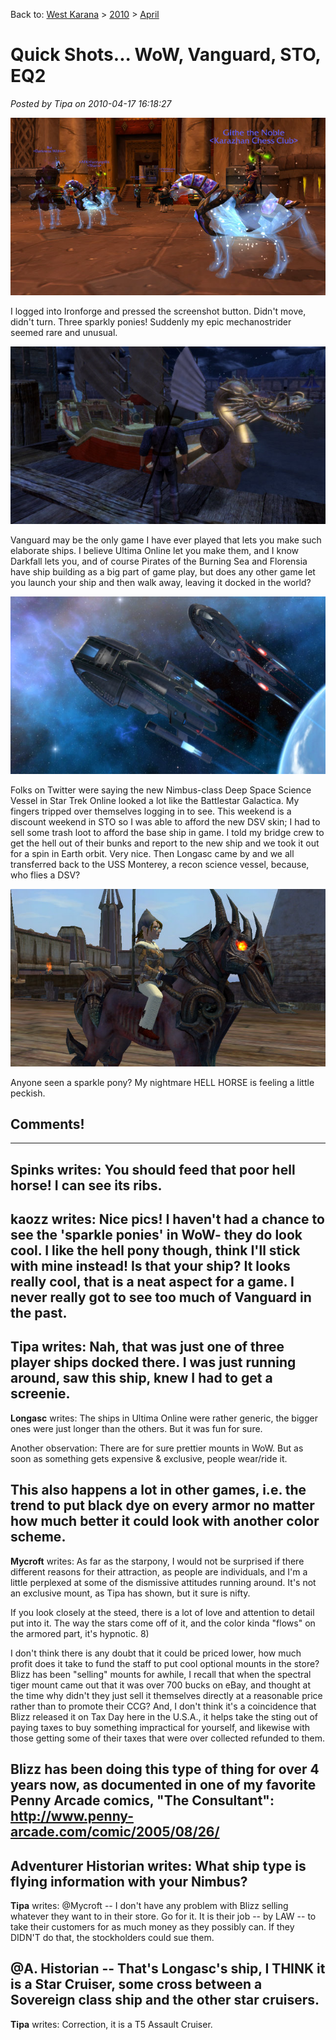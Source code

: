 Back to: [West Karana](/posts/westkarana.md) > [2010](/posts/2010/westkarana.md) > [April](./westkarana.md)
# Quick Shots... WoW, Vanguard, STO, EQ2

*Posted by Tipa on 2010-04-17 16:18:27*

[![](../../../uploads/2010/04/WoW-2010-04-16-19-02-11-50.jpg "WoW 2010-04-16 19-02-11-50")](../../../uploads/2010/04/WoW-2010-04-16-19-02-11-50.jpg)

I logged into Ironforge and pressed the screenshot button. Didn't move, didn't turn. Three sparkly ponies! Suddenly my epic mechanostrider seemed rare and unusual.

[![](../../../uploads/2010/04/vgclient-2010-04-17-14-45-56-91.jpg "vgclient 2010-04-17 14-45-56-91")](../../../uploads/2010/04/vgclient-2010-04-17-14-45-56-91.jpg)

Vanguard may be the only game I have ever played that lets you make such elaborate ships. I believe Ultima Online let you make them, and I know Darkfall lets you, and of course Pirates of the Burning Sea and Florensia have ship building as a big part of game play, but does any other game let you launch your ship and then walk away, leaving it docked in the world?

[![](../../../uploads/2010/04/GameClient-2010-04-16-20-17-54-47.jpg "GameClient 2010-04-16 20-17-54-47")](../../../uploads/2010/04/GameClient-2010-04-16-20-17-54-47.jpg)

Folks on Twitter were saying the new Nimbus-class Deep Space Science Vessel in Star Trek Online looked a lot like the Battlestar Galactica. My fingers tripped over themselves logging in to see. This weekend is a discount weekend in STO so I was able to afford the new DSV skin; I had to sell some trash loot to afford the base ship in game. I told my bridge crew to get the hell out of their bunks and report to the new ship and we took it out for a spin in Earth orbit. Very nice. Then Longasc came by and we all transferred back to the USS Monterey, a recon science vessel, because, who flies a DSV?

[![](../../../uploads/2010/04/EverQuest2-2010-04-17-17-01-01-38.jpg "EverQuest2 2010-04-17 17-01-01-38")](../../../uploads/2010/04/EverQuest2-2010-04-17-17-01-01-38.jpg)

Anyone seen a sparkle pony? My nightmare HELL HORSE is feeling a little peckish.

## Comments!
---
**Spinks** writes: You should feed that poor hell horse! I can see its ribs.
---
**kaozz** writes: Nice pics! I haven't had a chance to see the 'sparkle ponies' in WoW- they do look cool. I like the hell pony though, think I'll stick with mine instead! Is that your ship? It looks really cool, that is a neat aspect for a game. I never really got to see too much of Vanguard in the past.
---
**Tipa** writes: Nah, that was just one of three player ships docked there. I was just running around, saw this ship, knew I had to get a screenie.
---
**Longasc** writes: The ships in Ultima Online were rather generic, the bigger ones were just longer than the others. But it was fun for sure.

Another observation: There are for sure prettier mounts in WoW. But as soon as something gets expensive & exclusive, people wear/ride it.

This also happens a lot in other games, i.e. the trend to put black dye on every armor no matter how much better it could look with another color scheme.
---
**Mycroft** writes: As far as the starpony, I would not be surprised if there different reasons for their attraction, as people are individuals, and I'm a little perplexed at some of the dismissive attitudes running around. It's not an exclusive mount, as Tipa has shown, but it sure is nifty.

If you look closely at the steed, there is a lot of love and attention to detail put into it. The way the stars come off of it, and the color kinda "flows" on the armored part, it's hypnotic. 8)

I don't think there is any doubt that it could be priced lower, how much profit does it take to fund the staff to put cool optional mounts in the store? Blizz has been "selling" mounts for awhile, I recall that when the spectral tiger mount came out that it was over 700 bucks on eBay, and thought at the time why didn't they just sell it themselves directly at a reasonable price rather than to promote their CCG? And, I don't think it's a coincidence that Blizz released it on Tax Day here in the U.S.A., it helps take the sting out of paying taxes to buy something impractical for yourself, and likewise with those getting some of their taxes that were over collected refunded to them.

Blizz has been doing this type of thing for over 4 years now, as documented in one of my favorite Penny Arcade comics, "The Consultant": http://www.penny-arcade.com/comic/2005/08/26/
---
**Adventurer Historian** writes: What ship type is flying information with your Nimbus?
---
**Tipa** writes: @Mycroft -- I don't have any problem with Blizz selling whatever they want to in their store. Go for it. It is their job -- by LAW -- to take their customers for as much money as they possibly can. If they DIDN'T do that, the stockholders could sue them.

@A. Historian -- That's Longasc's ship, I THINK it is a Star Cruiser, some cross between a Sovereign class ship and the other star cruisers.
---
**Tipa** writes: Correction, it is a T5 Assault Cruiser.
